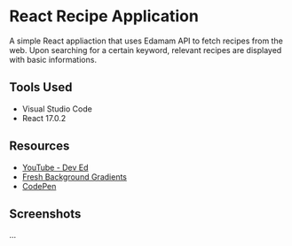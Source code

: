 # React Recipe Application

A simple React appliaction that uses Edamam API to fetch recipes from the web. Upon searching for a certain keyword, relevant recipes are displayed with basic informations.  


## Tools Used

- Visual Studio Code
- React 17.0.2


## Resources

- [YouTube - Dev Ed](https://www.youtube.com/channel/UClb90NQQcskPUGDIXsQEz5Q)
- [Fresh Background Gradients](https://webgradients.com/)
- [CodePen](https://codepen.io/)


## Screenshots
...